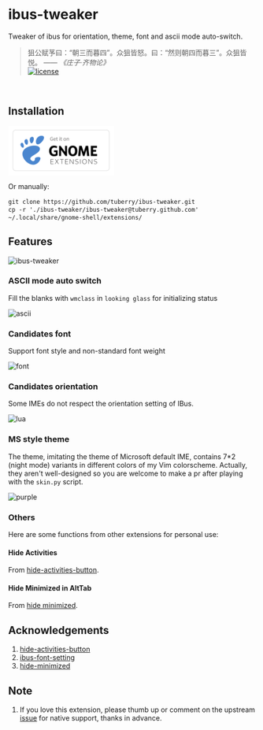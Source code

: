 # ibus-tweaker
Tweaker of ibus for orientation, theme, font and ascii mode auto-switch.
> 狙公赋芧曰：“朝三而暮四”。众狙皆怒。曰：“然则朝四而暮三”。众狙皆悦。 —— *《庄子·齐物论》*<br>
[![license]](/LICENSE)

</br>

## Installation
[<img src="https://raw.githubusercontent.com/andyholmes/gnome-shell-extensions-badge/master/get-it-on-ego.svg?sanitize=true" alt="Get it on GNOME Extensions" height="100" align="middle">][EGO]

Or manually:
```shell
git clone https://github.com/tuberry/ibus-tweaker.git
cp -r './ibus-tweaker/ibus-tweaker@tuberry.github.com' ~/.local/share/gnome-shell/extensions/
```

## Features

![ibus-tweaker](https://user-images.githubusercontent.com/17917040/86506643-e1299700-be03-11ea-88e8-5f3818fdf23b.png)

### ASCII mode auto switch

Fill the blanks with `wmclass` in `looking glass` for initializing status

![ascii](https://user-images.githubusercontent.com/17917040/80308786-70626f00-8803-11ea-8bbc-13d49efe4b4a.png)

### Candidates font
Support font style and non-standard font weight

![font](https://user-images.githubusercontent.com/17917040/86506736-e76c4300-be04-11ea-866a-216b558bca93.png)

### Candidates orientation
Some IMEs do not respect the orientation setting of IBus.

![lua](https://user-images.githubusercontent.com/17917040/86506816-9a3ca100-be05-11ea-8db7-f9b0f02b29d8.png)

### MS style theme
The theme, imitating the theme of Microsoft default IME, contains 7*2 (night mode) variants  in different colors of my Vim colorscheme.
Actually, they aren't well-designed so you are welcome to make a pr after playing with the `skin.py` script.

![purple](https://user-images.githubusercontent.com/17917040/86507017-5e0a4000-be07-11ea-92e2-ad5dc0c285f0.png)

### Others
Here are some functions from other extensions for personal use:
#### Hide Activities
From [hide-activities-button](https://extensions.gnome.org/extension/1128/hide-activities-button/).

#### Hide Minimized in AltTab
From [hide minimized](https://extensions.gnome.org/extension/2639/hide-minimized/).

## Acknowledgements

1. [hide-activities-button](https://extensions.gnome.org/extension/1128/hide-activities-button/)
2. [ibus-font-setting](https://extensions.gnome.org/extension/1121/ibus-font-setting/)
3. [hide-minimized](https://extensions.gnome.org/extension/2639/hide-minimized/)

## Note
1. If you love this extension, please thumb up or comment on the upstream [issue](https://github.com/ibus/ibus/issues/1679) for native support, thanks in advance.

[EGO]:https://extensions.gnome.org/extension/2820/ibus-tweaker/
[license]:https://img.shields.io/badge/license-GPLv3-green.svg
